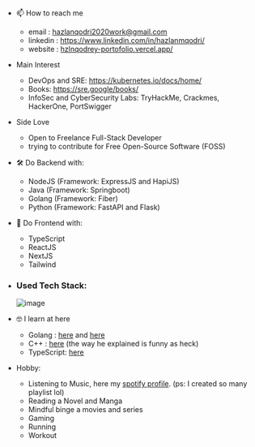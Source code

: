 - 📫 How to reach me 
    + email     : hazlanqodri2020work@gmail.com
    + linkedin  : https://www.linkedin.com/in/hazlanmqodri/
    + website   : [hzlnqodrey-portofolio.vercel.app/](https://hzlnqodrey-portofolio.vercel.app/)

- Main Interest 
    + DevOps and SRE: https://kubernetes.io/docs/home/
    + Books: https://sre.google/books/
    + InfoSec and CyberSecurity Labs: TryHackMe, Crackmes, HackerOne, PortSwigger

- Side Love
    + Open to Freelance Full-Stack Developer
    + trying to contribute for Free Open-Source Software (FOSS)

- 🛠️ Do Backend with:
    + NodeJS (Framework: ExpressJS and HapiJS)
    + Java (Framework: Springboot)
    + Golang (Framework: Fiber)
    + Python (Framework: FastAPI and Flask)
 
- 🎨 Do Frontend with:
    + TypeScript
    + ReactJS
    + NextJS
    + Tailwind


- ### Used Tech Stack:
     ![image](https://user-images.githubusercontent.com/57006944/196051354-5f3af7b5-43e7-41f9-8890-92d810a2ade1.png)


- 🤓 I learn at here
    + Golang    : [here](https://dasarpemrogramangolang.novalagung.com/) and [here](https://lets-go.alexedwards.net/sample/00.00-front-matter.html)
    + C++       : [here](https://youtu.be/mUQZ1qmKlLY)      (the way he explained is funny as heck)
    + TypeScript: [here](https://youtube.com/playlist?list=PLNqp92_EXZBJYFrpEzdO2EapvU0GOJ09n)
 
- Hobby:
    + Listening to Music, here my [spotify profile](https://open.spotify.com/user/gs81mm4ptwa64y7k5nhh8i4n9?si=7c20a843da0f4571). (ps: I created so many playlist lol)
    + Reading a Novel and Manga
    + Mindful binge a movies and series
    + Gaming
    + Running
    + Workout

<!---
hzlnqodrey/hzlnqodrey is a ✨ special ✨ repository because its `README.md` (this file) appears on your GitHub profile.
You can click the Preview link to take a look at your changes.
--->
